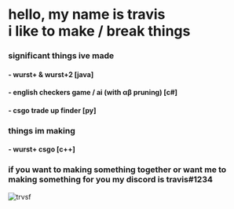 <h1>
hello, my name is travis <br>
i like to make / break things
</h1>

<h3>significant things ive made</h3>
<h4> - wurst+ & wurst+2 [java]</h4>
<h4> - english checkers game / ai (with αβ pruning) [c#]</h4>
<h4> - csgo trade up finder [py]</h4>

<h3>things im making</h3>
<h4> - wurst+ csgo [c++]</h4>

<h3>if you want to making something together or want me to making something for you my discord is travis#1234</h3>


<p> <img src="https://komarev.com/ghpvc/?username=trvsf" alt="trvsf" /> </p>